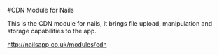 #CDN Module for Nails

This is the CDN module for nails, it brings file upload, manipulation and storage capabilities to the app.

http://nailsapp.co.uk/modules/cdn